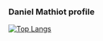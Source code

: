 ### Daniel Mathiot profile

[![Top Langs](https://github-readme-stats.vercel.app/api/top-langs/?username=danymat&layout=compact)](https://github.com/anuraghazra/github-readme-stats)

